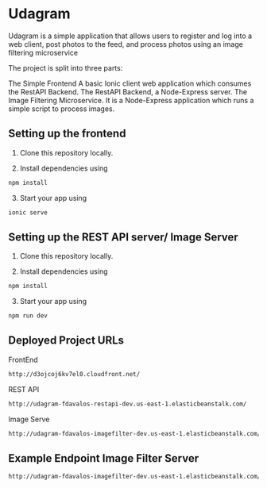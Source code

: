 # Udagram
Udagram is a simple application that allows users to register and log into a web client, post photos to the feed, and process photos using an image filtering microservice

The project is split into three parts:

The Simple Frontend A basic Ionic client web application which consumes the RestAPI Backend.
The RestAPI Backend, a Node-Express server. 
The Image Filtering Microservice. It is a Node-Express application which runs a simple script to process images.

## Setting up the frontend

1. Clone this repository locally.

2. Install dependencies using 

```bash
npm install
```

3. Start your app using

```bash
ionic serve
```

## Setting up the REST API server/ Image Server

1. Clone this repository locally.

2. Install dependencies using 

```bash
npm install
```

3. Start your app using

```bash
npm run dev
```

## Deployed Project URLs

FrontEnd
```bash
http://d3ojcoj6kv7el0.cloudfront.net/
```

REST API
```bash
http://udagram-fdavalos-restapi-dev.us-east-1.elasticbeanstalk.com/
```

Image Serve
```bash
http://udagram-fdavalos-imagefilter-dev.us-east-1.elasticbeanstalk.com/
```

## Example Endpoint Image Filter Server

```bash
http://udagram-fdavalos-imagefilter-dev.us-east-1.elasticbeanstalk.com/filteredImage?image_url=https://i.ibb.co/ZYW3VTp/brown-brim.png
```
